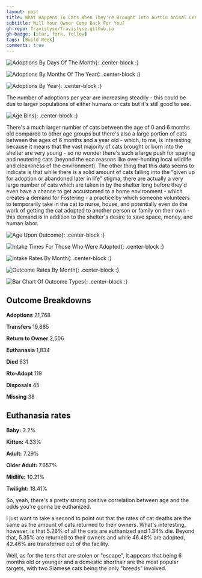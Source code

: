 ```yaml
---
layout: post
title: What Happens To Cats When They're Brought Into Austin Animal Center Shelter?
subtitle: Will Your Owner Come Back For You?
gh-repo: Travistyse/Travistyse.github.io
gh-badge: [star, fork, follow]
tags: [Build Week]
comments: true
---
```



![Adoptions By Days Of The Month](https://github.com/Travistyse/Travistyse.github.io/blob/master/img/AdoptionDays.png?raw=true){: .center-block :}

![Adoptions By Months Of The Year](https://github.com/Travistyse/Travistyse.github.io/blob/master/img/AdoptionMonths.png?raw=true){: .center-block :}

![Adoptions By Year](https://github.com/Travistyse/Travistyse.github.io/blob/master/img/AdoptionYears.png?raw=true){: .center-block :}

The number of adoptions per year are increasing steadily - this could be due to larger populations of either humans or cats but it's still good to see.

![Age Bins](https://github.com/Travistyse/Travistyse.github.io/blob/master/img/AgeBins.png?raw=true){: .center-block :}

There's a much larger number of cats between the age of 0 and 6 months old compared to other age groups but there's also a large portion of cats between the ages of 6 months and a year old - which, to me, is interesting because it means that the vast majority of cats brought or born into the shelter are very young - so no wonder there's such a large push for spaying and neutering cats (beyond the eco reasons like over-hunting local wildlife and cleanliness of the environment). The other thing that this data seems to indicate is that while there is a solid amount of cats falling into the "given up for adoption or abandoned later in life" stigma, there are actually a very large number of cats which are taken in by the shelter long before they'd even have a chance to get accustomed to a home environment - which creates a demand for Fostering - a practice by which someone volunteers to temporarily take in the cat to nurse, house, and potentially even do the work of getting the cat adopted to another person or family on their own - this demand is in addition to the shelter's desire to save space, money, and human labor.

![Age Upon Outcome](https://github.com/Travistyse/Travistyse.github.io/blob/master/img/AgeUponOutcomeAdopted.png?raw=true){: .center-block :}

![Intake Times For Those Who Were Adopted](https://github.com/Travistyse/Travistyse.github.io/blob/master/img/Intake_Adopted.png?raw=true){: .center-block :}

![Intake Rates By Month](https://github.com/Travistyse/Travistyse.github.io/blob/master/img/IntakeMonths.png?raw=true){: .center-block :}

![Outcome Rates By Month](https://github.com/Travistyse/Travistyse.github.io/blob/master/img/OutcomeMonths.png?raw=true){: .center-block :}

![Bar Chart Of Outcome Types](https://github.com/Travistyse/Travistyse.github.io/blob/master/img/OutcomeType.png?raw=true){: .center-block :}

## Outcome Breakdowns


**Adoptions**          21,768

**Transfers**          19,885

**Return to Owner**    2,506

**Euthanasia**         1,834

**Died**               631

**Rto-Adopt**          119

**Disposals**          45

**Missing**            38


## Euthanasia rates


**Baby:**        3.2%

**Kitten:**      4.33%

**Adult:**       7.29%

**Older Adult:** 7.657%

**Midlife:**     10.21%

**Twilight:**    18.41%


So, yeah, there's a pretty strong positive correlation between age and the odds you're gonna be euthanized.

I just want to take a second to point out that the rates of cat deaths are the same as the amount of cats returned to their owners. What's interesting, however, is that 5.26% of all the cats are euthanized and 1.34% die. Beyond that, 5.35% are returned to their owners and while 46.48% are adopted, 42.46% are transferred out of the facility.
 
Well, as for the tens that are stolen or "escape", it appears that being 6 months old or younger and a domestic shorthair are the most popular targets, with two Siamese cats being the only "breeds" involved.

